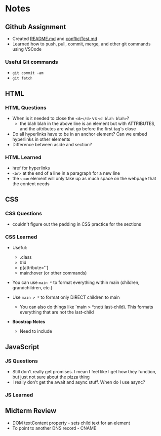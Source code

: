 # Notes
## Github Assignment
- Created [README.md](./README.md) and [conflictTest.md](./conflictTest.md)
- Learned how to push, pull, commit, merge, and other git commands using VSCode

### Useful Git commands
- `git commit -am`
- `git fetch`

## HTML
### HTML Questions
- When is it needed to close the `<d></d>` vs `<d blah blah>`?
   - the blah blah in the above line is an element but with ATTRIBUTES, and the attributes are what go before the first tag's close
- Do all hyperlinks have to be in an anchor element? Can we embed hyperlinks in other elements
- Difference between aside and section?

### HTML Learned
- href for hyperlinks
- `<br>` at the end of a line in a paragraph for a new line
- the `span` element will only take up as much space on the webpage that the content needs

## CSS
### CSS Questions
- couldn't figure out the padding in CSS practice for the sections

### CSS Learned
- Useful:
  - .class
  - #id
  - p[attribute='']
  - main:hover (or other commands)
- You can use `main *` to format everything within main (children, grandchildren, etc.)
- Use `main > *` to format only DIRECT children to main
  - You can also do things like `main > *:not(:last-child). This formats everything that are not the last-child

- **Boostrap Notes**
  - Need to include

## JavaScript
### JS Questions
- Still don't really get promises. I mean I feel like I get how they function, but just not sure about the pizza thing
- I really don't get the await and async stuff. When do I use async? 

### JS Learned

## Midterm Review
- DOM textContent property - sets child text for an element
- To point to another DNS record - CNAME